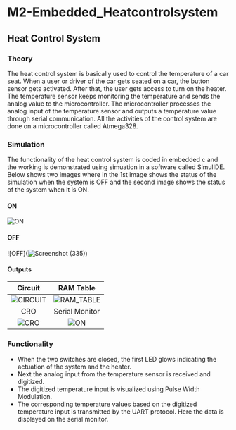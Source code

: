 #  M2-Embedded_Heatcontrolsystem

## Heat Control System 

### Theory

The heat control system is basically used to control the temperature of a car seat. When a user or driver of the car gets seated on a car, the button sensor gets activated. After that, the user gets access to turn on the heater. The temperature sensor keeps monitoring the temperature and sends the analog value to the microcontroller. The microcontroller processes the analog input of the temperature sensor and outputs a temperature value through serial communication. All the activities of the control system are done on a microcontroller called Atmega328.

### Simulation

The functionality of the heat control system is coded in embedded c and the working is demonstrated using simuation in a software called SimulIDE.
Below shows two images where in the 1st image shows the status of the simulation when the system is OFF and the second image shows the status of the system when it is ON. 

#### ON
![ON](https://github.com/hemanthasapu/embedded_systems_project_256889/blob/main/simulation/Simulation.gif)

#### OFF
![OFF](![Screenshot (335)](https://user-images.githubusercontent.com/94376599/144197395-ac7d91f3-5100-49b0-9b4c-805ca6bde339.png))

#### Outputs

|Circuit|RAM Table|
|:--:|:--:|
|![CIRCUIT](https://github.com/hemanthasapu/embedded_systems_project_256889/blob/main/simulation/Circuit.gif)|![RAM_TABLE](https://github.com/hemanthasapu/embedded_systems_project_256889/blob/main/simulation/RAM_table.gif)|
|CRO|Serial Monitor|
|![CRO](https://github.com/hemanthasapu/embedded_systems_project_256889/blob/main/simulation/Oscilloscope.gif)|![ON](https://github.com/hemanthasapu/embedded_systems_project_256889/blob/main/simulation/Serial_Monitor.gif)|

### Functionality 

* When the two switches are closed, the first LED glows indicating the actuation of the system and the heater.
* Next the analog input from the temperature sensor is received and digitized.
* The digitized temperature input is visualized using Pulse Width Modulation.
* The corresponding temperature values based on the digitized temperature input is transmitted by the UART protocol. Here the data is displayed on the serial monitor.




